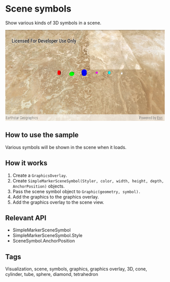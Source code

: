 # Scene symbols

Show various kinds of 3D symbols in a scene.

![Scene symbols app](scene-symbols.png)

## How to use the sample

Various symbols will be shown in the scene when it loads.

## How it works

1. Create a `GraphicsOverlay`.
1. Create `SimpleMarkerSceneSymbol(Styler, color, width, height, depth, AnchorPosition)` objects.
1. Pass the scene symbol object to `Graphic(geometry, symbol).`
1. Add the graphics to the graphics overlay.
1. Add the graphics overlay to the scene view.

## Relevant API

* SimpleMarkerSceneSymbol
* SimpleMarkerSceneSymbol.Style
* SceneSymbol.AnchorPosition

## Tags

Visualization, scene, symbols, graphics, graphics overlay, 3D, cone, cylinder, tube, sphere, diamond, tetrahedron
